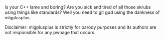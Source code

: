 Is your C++ lame and boring? Are you sick and tired of all those skrubs using things like standards? Well you need to git gud using the dankness of mlgplusplus.

Disclaimer: mlgplusplus is strictly for parody purposes and its authors are not responsible for any pwnage that occurs.
